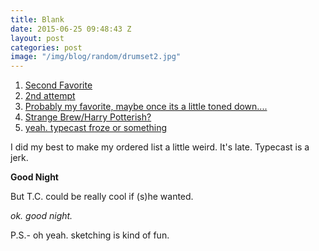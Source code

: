 ```yaml
---
title: Blank
date: 2015-06-25 09:48:43 Z
layout: post
categories: post
image: "/img/blog/random/drumset2.jpg"
---
```


1. [Second Favorite](https://typecast.com/t4PZVTP6HW/fonts1)
2. [2nd attempt](https://typecast.com/t4PZVTP6HW/fonts-2)
3. [Probably my favorite, maybe once its a little toned down....](https://typecast.com/t4PZVTP6HW/fonts-2)
4. [Strange Brew/Harry Potterish?](https://typecast.com/t4PZVTP6HW/fonts-4)
5. [yeah. typecast froze or something](https://typecast.com/t4PZVTP6HW/fonts-5)

I did my best to make my ordered list a little weird. It's late. Typecast is a jerk. 

**Good Night**

But T.C. could be really cool if (s)he wanted. 

*ok. good night.*

P.S.- oh yeah. sketching is kind of fun.